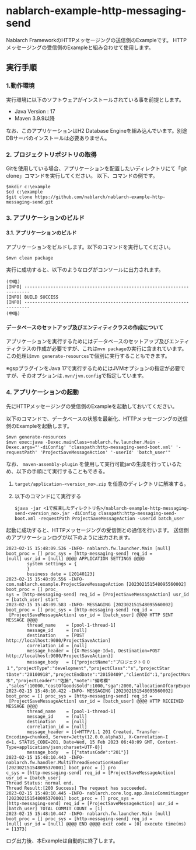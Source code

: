 nablarch-example-http-messaging-send
======================================

Nablarch FrameworkのHTTPメッセージングの送信側のExampleです。
HTTPメッセージングの受信側のExampleと組み合わせて使用します。

## 実行手順

### 1.動作環境
実行環境に以下のソフトウェアがインストールされている事を前提とします。
* Java Version : 17
* Maven 3.9.9以降

なお、このアプリケーションはH2 Database Engineを組み込んでいます。別途DBサーバのインストールは必要ありません。

### 2. プロジェクトリポジトリの取得
Gitを使用している場合、アプリケーションを配置したいディレクトリにて「git clone」コマンドを実行してください。
以下、コマンドの例です。

    $mkdir c:\example
    $cd c:\example
    $git clone https://github.com/nablarch/nablarch-example-http-messaging-send.git 

### 3. アプリケーションのビルド
#### 3.1. アプリケーションのビルド
アプリケーションをビルドします。以下のコマンドを実行してください。

    $mvn clean package

実行に成功すると、以下のようなログがコンソールに出力されます。

    (中略)
    [INFO] ------------------------------------------------------------------------
    [INFO] BUILD SUCCESS
    [INFO] ------------------------------------------------------------------------
    (中略)

#### データベースのセットアップ及びエンティティクラスの作成について

アプリケーションを実行するためにはデータベースのセットアップ及びエンティティクラスの作成が必要ですが、これは`mvn package`の実行に含まれています。この処理は`mvn generate-resources`で個別に実行することもできます。

※gspプラグインをJava 17で実行するためにはJVMオプションの指定が必要ですが、そのオプションは`.mvn/jvm.config`で指定しています。

### 4. アプリケーションの起動

先にHTTPメッセージングの受信側のExampleを起動しておいてください。

以下のコマンドで、データベースの状態を最新化、HTTPメッセージングの送信側のExampleを起動します。

    $mvn generate-resources
    $mvn exec:java -Dexec.mainClass=nablarch.fw.launcher.Main -Dexec.args="'-diConfig' 'classpath:http-messaging-send-boot.xml' '-requestPath' 'ProjectSaveMessageAction' '-userId' 'batch_user'"
    
なお、 `maven-assembly-plugin` を使用して実行可能jarの生成を行っているため、以下の手順にて実行することもできる。

1. ``target/application-<version_no>.zip`` を任意のディレクトリに解凍する。
2. 以下のコマンドにて実行する

       $java -jar <1で解凍したディレクトリ名>/nablarch-example-http-messaging-send-<version_no>.jar -diConfig classpath:http-messaging-send-boot.xml -requestPath ProjectSaveMessageAction -userId batch_user
    

起動に成功すると、HTTPメッセージングの受信側との通信を行います。
送信側のアプリケーションログが以下のように出力されます。


```log
2023-02-15 15:48:09.536 -INFO- nablarch.fw.launcher.Main [null] boot_proc = [] proc_sys = [http-messaging-send] req_id =
[null] usr_id = [null] @@@@ APPLICATION SETTINGS @@@@
        system settings = {
        }
        business date = [20140123]
2023-02-15 15:48:09.556 -INFO- com.nablarch.example.ProjectSaveMessageAction [202302151548095560002] boot_proc = [] proc_
sys = [http-messaging-send] req_id = [ProjectSaveMessageAction] usr_id = [batch_user] start
2023-02-15 15:48:09.583 -INFO- MESSAGING [202302151548095560002] boot_proc = [] proc_sys = [http-messaging-send] req_id =
 [ProjectSaveMessageAction] usr_id = [batch_user] @@@@ HTTP SENT MESSAGE @@@@
        thread_name    = [pool-1-thread-1]
        message_id     = [null]
        destination    = [POST http://localhost:9080/ProjectSaveAction]
        correlation_id = [null]
        message_header = [{X-Message-Id=1, Destination=POST http://localhost:9080/ProjectSaveAction}]
        message_body   = [{"projectName":"プロジェクト００１","projectType":"development","projectClass":"s","projectStar
tDate":"20100918","projectEndDate":"20150409","clientId":1,"projectManager":"鈴木","projectLeader":"佐藤","note":"備考欄"
,"sales":10000,"costOfGoodsSold":1000,"sga":2000,"allocationOfCorpExpenses":3000}]
2023-02-15 15:48:10.422 -INFO- MESSAGING [202302151548095560002] boot_proc = [] proc_sys = [http-messaging-send] req_id =
 [ProjectSaveMessageAction] usr_id = [batch_user] @@@@ HTTP RECEIVED MESSAGE @@@@
        thread_name    = [pool-1-thread-1]
        message_id     = [null]
        destination    = [null]
        correlation_id = [null]
        message_header = [{=HTTP/1.1 201 Created, Transfer-Encoding=chunked, Server=Jetty(12.0.0.alpha3), X-Correlation-I
d=1, STATUS_CODE=201, Date=Wed, 15 Feb 2023 06:48:09 GMT, Content-Type=application/json;charset=UTF-8}]
        message_body   = [{"statusCode":"201"}]
2023-02-15 15:48:10.443 -INFO- nablarch.fw.handler.MultiThreadExecutionHandler [202302151548095370001] boot_proc = [] pro
c_sys = [http-messaging-send] req_id = [ProjectSaveMessageAction] usr_id = [batch_user]
Thread Status: normal end.
Thread Result:[200 Success] The request has succeeded.
2023-02-15 15:48:10.445 -INFO- nablarch.core.log.app.BasicCommitLogger [202302151548095370001] boot_proc = [] proc_sys =
[http-messaging-send] req_id = [ProjectSaveMessageAction] usr_id = [batch_user] TOTAL COMMIT COUNT = [1]
2023-02-15 15:48:10.447 -INFO- nablarch.fw.launcher.Main [null] boot_proc = [] proc_sys = [http-messaging-send] req_id =
[null] usr_id = [null] @@@@ END @@@@ exit code = [0] execute time(ms) = [1373]
```

ログ出力後、本Exampleは自動的に終了します。

